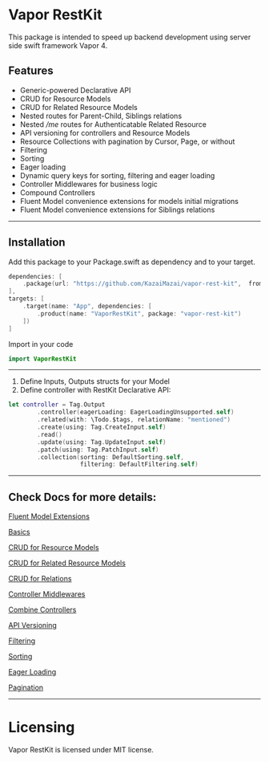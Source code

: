 # Vapor RestKit

This package is intended to speed up backend development using server side swift framework Vapor 4.

## Features
- Generic-powered Declarative API 
- CRUD for Resource Models 
- CRUD for Related Resource Models 
- Nested routes for Parent-Child, Siblings relations
- Nested */me* routes for Authenticatable Related Resource
- API versioning for controllers and Resource Models 
- Resource Collections with pagination by Cursor, Page, or without 
- Filtering 
- Sorting
- Eager loading
- Dynamic query keys for sorting, filtering and eager loading
- Controller Middlewares for business logic
- Compound Controllers
- Fluent Model convenience extensions for models initial migrations
- Fluent Model convenience extensions for Siblings relations
____________

## Installation

Add this package to your Package.swift as dependency and to your target.

```swift
dependencies: [
    .package(url: "https://github.com/KazaiMazai/vapor-rest-kit",  from: "1.0.0-beta.1.2")
],
targets: [
    .target(name: "App", dependencies: [
        .product(name: "VaporRestKit", package: "vapor-rest-kit")
    ])
]

```

Import in your code

```swift
import VaporRestKit
```

____________


1. Define Inputs, Outputs structs for your Model
2. Define controller with RestKit Declarative API:

```swift
let controller = Tag.Output
        .controller(eagerLoading: EagerLoadingUnsupported.self)
        .related(with: \Todo.$tags, relationName: "mentioned")
        .create(using: Tag.CreateInput.self)
        .read()
        .update(using: Tag.UpdateInput.self)
        .patch(using: Tag.PatchInput.self)
        .collection(sorting: DefaultSorting.self,
                    filtering: DefaultFiltering.self)

```

____________

## Check Docs for more details:

[Fluent Model Extensions](Docs/Fluent-Model-Convenience-Extensions.md)

[Basics](Docs/Basics.md)

[CRUD for Resource Models](Docs/CRUD-for-Resource-Models.md)

[CRUD for Related Resource Models](Docs/CRUD-for-Related-Resource-Models.md)

[CRUD for Relations](Docs/CRUD-for-Relations.md)

[Controller Middlewares](Docs/Controller-Middlewares.md)

[Combine Controllers](Docs/Combine-Controllers.md)

[API Versioning](Docs/API-Versioning.md)

[Filtering](Docs/Filtering.md)

[Sorting](Docs/Sorting.md)

[Eager Loading](Docs/Eager-Loading.md)

[Pagination](Docs/Pagination.md)

_______
# Licensing

Vapor RestKit is licensed under MIT license.

